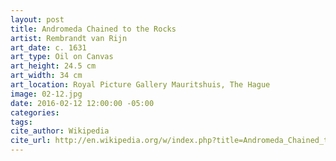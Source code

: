 ```yaml
---
layout: post
title: Andromeda Chained to the Rocks
artist: Rembrandt van Rijn
art_date: c. 1631
art_type: Oil on Canvas
art_height: 24.5 cm
art_width: 34 cm
art_location: Royal Picture Gallery Mauritshuis, The Hague
image: 02-12.jpg
date: 2016-02-12 12:00:00 -05:00
categories:
tags:
cite_author: Wikipedia
cite_url: http://en.wikipedia.org/w/index.php?title=Andromeda_Chained_to_the_Rocks&oldid=572699347
---
```

